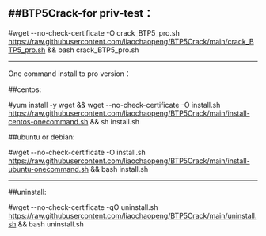 ##BTP5Crack-for priv-test：
--------------------------
#wget --no-check-certificate -O crack_BTP5_pro.sh https://raw.githubusercontent.com/liaochaopeng/BTP5Crack/main/crack_BTP5_pro.sh && bash crack_BTP5_pro.sh

--------------------------

One command install to pro version：

##centos: 

#yum install -y wget && wget --no-check-certificate -O install.sh https://raw.githubusercontent.com/liaochaopeng/BTP5Crack/main/install-centos-onecommand.sh && sh install.sh

##ubuntu or debian: 

#wget --no-check-certificate -O install.sh https://raw.githubusercontent.com/liaochaopeng/BTP5Crack/main/install-ubuntu-onecommand.sh && bash install.sh




-------------------------
##uninstall:

#wget --no-check-certificate -qO uninstall.sh  https://raw.githubusercontent.com/liaochaopeng/BTP5Crack/main/uninstall.sh && bash uninstall.sh
